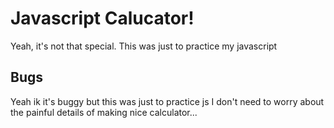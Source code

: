 # Javascript Calucator!

Yeah, it's not that special. This was just to practice my javascript

## Bugs

Yeah ik it's buggy but this was just to practice js I don't need
to worry about the painful details of making nice calculator...